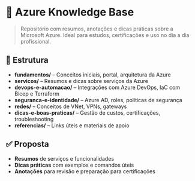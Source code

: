 # 📘 Azure Knowledge Base

> Repositório com resumos, anotações e dicas práticas sobre a Microsoft Azure. Ideal para estudos, certificações e uso no dia a dia profissional.

## 📁 Estrutura

- **fundamentos/** – Conceitos iniciais, portal, arquitetura da Azure
- **servicos/** – Resumos e dicas sobre serviços da Azure
- **devops-e-automacao/** – Integrações com Azure DevOps, IaC com Bicep e Terraform
- **seguranca-e-identidade/** – Azure AD, roles, políticas de segurança
- **redes/** – Conceitos de VNet, VPNs, gateways
- **dicas-e-boas-praticas/** – Gestão de custos, certificações, troubleshooting
- **referencias/** – Links úteis e materiais de apoio

## ✅ Proposta

- **Resumos** de serviços e funcionalidades
- **Dicas práticas** com exemplos e comandos úteis
- **Anotações** para revisão e preparação para certificações
